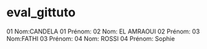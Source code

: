 # eval_gittuto
01 Nom:CANDELA
01 Prénom:
02 Nom: EL AMRAOUI
02 Prénom:
03 Nom:FATHI
03 Prénom:
04 Nom: ROSSI
04 Prénom: Sophie
